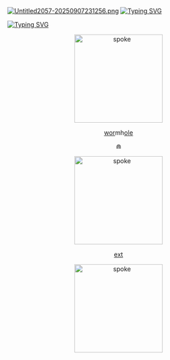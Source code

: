 [![Untitled2057-20250907231256.png](https://i.postimg.cc/vHZp8R2w/Untitled2057-20250907231256.png)](https://postimg.cc/hhNCMYq2)
[![Typing SVG](https://readme-typing-svg.herokuapp.com?font=Neucha&size=25&letterSpacing=2px&duration=1&pause=5000&color=FFFFFF&repeat=false&width=435&lines=%E3%85%A4%E3%85%A4%E3%85%A4%E3%85%A4⁘+willow%E3%85%A4%E2%82%92%E1%B5%A3%E3%85%A4spoke)](https://git.io/typing-svg)

[![Typing SVG](https://readme-typing-svg.herokuapp.com?font=Neucha&size=25&letterSpacing=2px&duration=1&pause=5000&color=FFFFFF&repeat=false&width=435&lines=%E3%85%A4%E3%85%A4%E3%85%A4%E3%85%A4%E3%85%A4%E3%85%A4++++she%E3%85%A4%E3%82%9B++glitch%E3%85%A4𓂃)](https://git.io/typing-svg)
<p align="center">
    <img width="200" src="https://i.postimg.cc/rmHsQ6m6/Untitled2058-20250907232545.png" alt="spoke">
</p>
<p align="center">
<a href="https://github.com/PRIINCEZAM">wor</a>mh<a href="https://github.com/MAPl-CC">ole</a>
</p>
<p align="center">
⋒
</p>
<p align="center">
    <img width="200" src="https://i.postimg.cc/Z51xCgZq/IMG-20250907-192720.jpg" alt="spoke">
</p>
<p align="center">
    <a href="https://mutinyyaoi.straw.page/">ext</a>
</p>
<p align="center">
    <img width="200" src="https://i.postimg.cc/gcvMm4pL/Untitled2059-20250908203215.png" alt="spoke">
</p>
